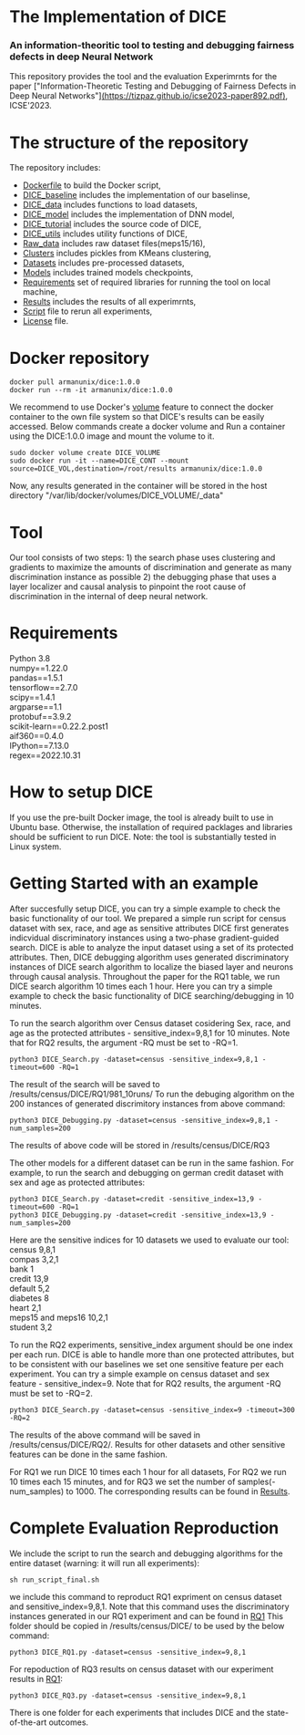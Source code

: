 # The Implementation of DICE
### An information-theoritic tool to testing and debugging fairness defects in deep Neural Network

This repository provides the tool and the evaluation Experimrnts for the paper ["Information-Theoretic Testing and Debugging of
Fairness Defects in Deep Neural Networks"][(https://tizpaz.github.io/icse2023-paper892.pdf)](https://www.computer.org/csdl/proceedings-article/icse/2023/570100b571/1OM4zHEXjfa), ICSE'2023.

# The structure of the repository 

The repository includes:

- [Dockerfile](https://github.com/armanunix/Fairness-testing/blob/main/DICE/Dockerfile) to build the Docker script,
- [DICE_baseline](https://github.com/armanunix/Fairness-testing/tree/main/DICE/DICE_baseline) includes the implementation of our baselinse,    
- [DICE_data](https://github.com/armanunix/Fairness-testing/tree/main/DICE/DICE_data) includes functions to load datasets,     
- [DICE_model](https://github.com/armanunix/Fairness-testing/tree/main/DICE/DICE_model) includes the implementation of DNN model,    
- [DICE_tutorial](https://github.com/armanunix/Fairness-testing/tree/main/DICE/DICE_tutorial) includes the source code of DICE, 
- [DICE_utils](https://github.com/armanunix/Fairness-testing/tree/main/DICE/DICE_utils) includes utility functions of DICE,    
- [Raw_data](https://github.com/armanunix/Fairness-testing/tree/main/DICE/Raw_data/raw) includes raw dataset files(meps15/16),    
- [Clusters](https://github.com/armanunix/Fairness-testing/tree/main/DICE/clusters) includes pickles from KMeans clustering,   
- [Datasets](https://github.com/armanunix/Fairness-testing/tree/main/DICE/datasets) includes pre-processed datasets,   
- [Models](https://github.com/armanunix/Fairness-testing/tree/main/DICE/models) includes trained models checkpoints,  
- [Requirements](https://github.com/armanunix/Fairness-testing/blob/main/DICE/Requirements.txt) set of required libraries for running the tool on local machine, 
- [Results](https://minersutep-my.sharepoint.com/:f:/g/personal/vmonjezi_miners_utep_edu/EqN3oXLgnppGuxsgdMqBH54BuDSfFgUUX0xS5E5O-aMBQw?e=pMY2Eg) includes the results of all experimrnts,  
- [Script](https://github.com/armanunix/Fairness-testing/blob/main/DICE/DICE_tutorial/run_script_final.sh) file to rerun all experiments,  
- [License](https://github.com/armanunix/Fairness-testing/blob/main/LICENSE) file.  

# Docker repository
```
docker pull armanunix/dice:1.0.0
docker run --rm -it armanunix/dice:1.0.0
```
We recommend to use Docker's [volume](https://docs.docker.com/engine/reference/run/#volume-shared-filesystems) feature to connect the docker container to the own file system so that DICE's results can be easily accessed. Below commands create a docker volume and Run a container using the DICE:1.0.0 image and mount the volume to it.
```
sudo docker volume create DICE_VOLUME
sudo docker run -it --name=DICE_CONT --mount source=DICE_VOL,destination=/root/results armanunix/dice:1.0.0
```
Now, any results generated in the container will be stored in the host directory "/var/lib/docker/volumes/DICE_VOLUME/_data"

# Tool
Our tool consists of two steps: 1) the search phase uses clustering and gradients to maximize the
amounts of discrimination and generate as many discrimination instance as possible 2) the debugging
phase that uses a layer localizer and causal analysis to pinpoint the root cause of discrimination
in the internal of deep neural network.

# Requirements
Python 3.8  
numpy==1.22.0  
pandas==1.5.1  
tensorflow==2.7.0  
scipy==1.4.1  
argparse==1.1  
protobuf==3.9.2  
scikit-learn==0.22.2.post1   
aif360==0.4.0  
IPython==7.13.0  
regex==2022.10.31
# How to setup DICE
If you use the pre-built Docker image, the tool is already built to use in Ubuntu base. Otherwise, the installation of required packlages and libraries should be sufficient to run DICE. Note: the tool is substantially tested in Linux system.
# Getting Started with an example
After succesfully setup DICE, you can try a simple example to check the basic functionality of our tool. We prepared a simple run script for census dataset with sex, race, and age as sensitive attributes
DICE first generates indicvidual discriminatory instances using a two-phase gradient-guided search. DICE is able to analyze the input dataset using a set of its protected attributes. Then, DICE debugging algorithm uses generated discriminatory instances of DICE search algorithm to localize the biased layer and neurons through causal analysis. Throughout the paper for the RQ1 table, we run DICE search algorithm 10 times each 1 hour. Here you can try a simple example to check the basic functionality of DICE searching/debugging in 10 minutes.


To run the search algorithm over Census dataset cosidering Sex, race, and age as the protected attributes - sensitive_index=9,8,1 for 10 minutes. Note that for RQ2 results, the argument -RQ must be set to -RQ=1. 
```
python3 DICE_Search.py -dataset=census -sensitive_index=9,8,1 -timeout=600 -RQ=1
```
The result of the search will be saved to /results/census/DICE/RQ1/981_10runs/
To run the debuging algorithm on the 200 instances of generated discrimitory instances from above command:
```
python3 DICE_Debugging.py -dataset=census -sensitive_index=9,8,1 -num_samples=200
```
The results of above code will be stored in /results/census/DICE/RQ3

The other models for a different dataset can be run in the same fashion. For example, to run the search and debugging on german credit dataset with sex and age as protected attributes:
```
python3 DICE_Search.py -dataset=credit -sensitive_index=13,9 -timeout=600 -RQ=1
python3 DICE_Debugging.py -dataset=credit -sensitive_index=13,9 -num_samples=200
```
Here are the sensitive indices for 10 datasets we used to evaluate our tool:   
census 9,8,1   
compas 3,2,1   
bank 1   
credit 13,9   
default 5,2   
diabetes 8  
heart 2,1   
meps15 and meps16 10,2,1   
student 3,2



To run the RQ2 experiments, sensitive_index argument should be one index per each run. DICE is able to handle more than one protected attributes, but to be consistent with our baselines we set one sensitive feature per each experiment. You can try a simple example on census dataset and sex feature - sensitive_index=9. Note that for RQ2 results, the argument -RQ must be set to -RQ=2.
```
python3 DICE_Search.py -dataset=census -sensitive_index=9 -timeout=300 -RQ=2
```
The results of the above command will be saved in /results/census/DICE/RQ2/. Results for other datasets and other sensitive features can be done in the same fashion.

For RQ1 we run DICE 10 times each 1 hour for all datasets, For RQ2 we run 10 times each 15 minutes, and for RQ3 we set the number of samples(-num_samples) to 1000. The corresponding results can be found in [Results](https://minersutep-my.sharepoint.com/:f:/g/personal/vmonjezi_miners_utep_edu/EqN3oXLgnppGuxsgdMqBH54BuDSfFgUUX0xS5E5O-aMBQw?e=ZAWhbJ).

# Complete Evaluation Reproduction
We include the script to run the search and debugging algorithms for the entire dataset (warning: it will run all experiments):
```
sh run_script_final.sh
```
we include this command to reproduct RQ1 expriment on census dataset and sensitive_index=9,8,1. Note that this command uses the discriminatory instances generated in our RQ1 experiment and can be found in [RQ1](https://minersutep-my.sharepoint.com/:f:/g/personal/vmonjezi_miners_utep_edu/EmUeDc0IaFxCpFflp0C-8AMBN_vmV2guny4JMZhBtAYOXQ?e=rMz2Mm)
This folder should be copied in /results/census/DICE/ to be used by the below command:
```
python3 DICE_RQ1.py -dataset=census -sensitive_index=9,8,1
```

For repoduction of RQ3 results on census dataset with our experiment results in [RQ1](https://minersutep-my.sharepoint.com/:f:/g/personal/vmonjezi_miners_utep_edu/EmUeDc0IaFxCpFflp0C-8AMBN_vmV2guny4JMZhBtAYOXQ?e=rMz2Mm):
```
python3 DICE_RQ3.py -dataset=census -sensitive_index=9,8,1
```
There is one folder for each experiments that includes DICE and the state-of-the-art outcomes.
